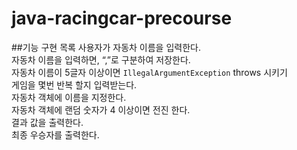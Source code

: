 # java-racingcar-precourse

##기능 구현 목록
사용자가 자동차 이름을 입력한다.
<br>
자동차 이름을 입력하면, “,”로 구분하여 저장한다.
<br>
자동차 이름이 5글자 이상이면 `IllegalArgumentException` throws 시키기
<br>
게임을 몇번 반복 할지 입력받는다.
<br>
자동차 객체에 이름을 지정한다.
<br>
자동차 객체에 랜덤 숫자가 4 이상이면 전진 한다.
<br>
결과 값을 출력한다.
<br>
최종 우승자를 출력한다.

